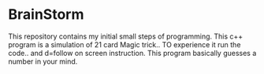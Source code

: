 # BrainStorm
This repository contains my initial small steps of programming.
This c++ program is a simulation of 21 card Magic trick.. TO experience it run the code.. and d=follow on screen instruction. This program basically guesses a number in your mind.
